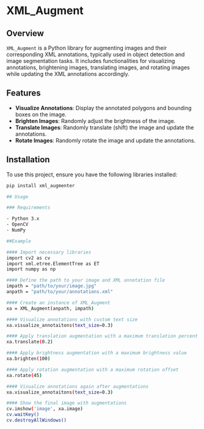 # XML_Augment

## Overview

`XML_Augment` is a Python library for augmenting images and their corresponding XML annotations, typically used in object detection and image segmentation tasks. It includes functionalities for visualizing annotations, brightening images, translating images, and rotating images while updating the XML annotations accordingly.

## Features

- **Visualize Annotations**: Display the annotated polygons and bounding boxes on the image.
- **Brighten Images**: Randomly adjust the brightness of the image.
- **Translate Images**: Randomly translate (shift) the image and update the annotations.
- **Rotate Images**: Randomly rotate the image and update the annotations.

## Installation

To use this project, ensure you have the following libraries installed:

```bash
pip install xml_augmenter

## Usage

### Requirements

- Python 3.x
- OpenCV
- NumPy

##Example

#### Import necessary libraries
import cv2 as cv
import xml.etree.ElementTree as ET
import numpy as np

#### Define the path to your image and XML annotation file
impath = "path/to/your/image.jpg"
anpath = "path/to/your/annotations.xml"

#### Create an instance of XML_Augment
xa = XML_Augment(anpath, impath)

#### Visualize annotations with custom text size
xa.visualize_annotaitons(text_size=0.3)

#### Apply translation augmentation with a maximum translation percent
xa.translate(0.2)

#### Apply brightness augmentation with a maximum brightness value
xa.brighten(100)

#### Apply rotation augmentation with a maximum rotation offset
xa.rotate(45)

#### Visualize annotations again after augmentations
xa.visualize_annotaitons(text_size=0.3)

#### Show the final image with augmentations
cv.imshow('image', xa.image)
cv.waitKey()
cv.destroyAllWindows()


